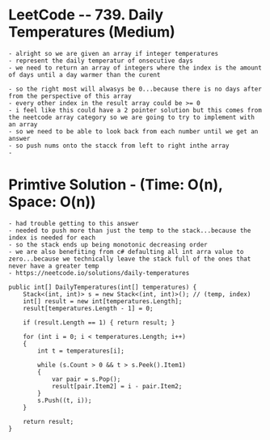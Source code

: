 # LeetCode -- 739. Daily Temperatures (Medium)

    - alright so we are given an array if integer temperatures
    - represent the daily temperatur of onsecutive days
    - we need to return an array of integers where the index is the amount of days until a day warmer than the curent
    
    - so the right most will alwasys be 0...because there is no days after from the perspective of this array
    - every other index in the result array could be >= 0
    - i feel like this could have a 2 pointer solution but this comes from the neetcode array category so we are going to try to implement with an array
    - so we need to be able to look back from each number until we get an answer
    - so push nums onto the stacck from left to right inthe array
    - 


# Primtive Solution - (Time: O(n), Space: O(n))

    - had trouble getting to this answer
    - needed to push more than just the temp to the stack...because the index is needed for each
    - so the stack ends up being monotonic decreasing order
    - we are also benefiting from c# defaulting all int arra value to zero...because we technically leave the stack full of the ones that never have a greater temp
    - https://neetcode.io/solutions/daily-temperatures

    public int[] DailyTemperatures(int[] temperatures) {
        Stack<(int, int)> s = new Stack<(int, int)>(); // (temp, index)
        int[] result = new int[temperatures.Length];
        result[temperatures.Length - 1] = 0;

        if (result.Length == 1) { return result; }

        for (int i = 0; i < temperatures.Length; i++)
        {
            int t = temperatures[i];

            while (s.Count > 0 && t > s.Peek().Item1)
            {
                var pair = s.Pop();
                result[pair.Item2] = i - pair.Item2;
            }
            s.Push((t, i));
        }
        
        return result;
    }